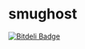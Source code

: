 smughost
========

[![Bitdeli Badge](https://d2weczhvl823v0.cloudfront.net/scottwallacesh/smughost/trend.png)](https://bitdeli.com/free "Bitdeli Badge")

